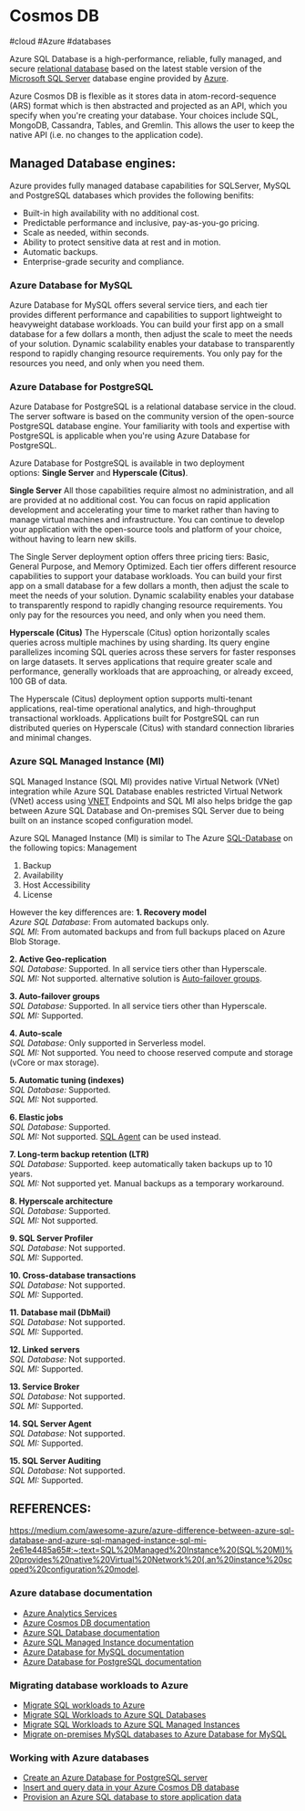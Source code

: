 # Cosmos DB
#cloud #Azure #databases 

Azure SQL Database is a high-performance, reliable, fully managed, and secure [relational database](relational%20database) based on the latest stable version of the [Microsoft SQL Server](Microsoft%20SQL%20Server) database engine provided by [Azure](Cloud%20Computing/Azure/Azure.md). 

Azure Cosmos DB is flexible as it stores data in atom-record-sequence (ARS) format which is then abstracted and projected as an API, which you specify when you're creating your database. Your choices include SQL, MongoDB, Cassandra, Tables, and Gremlin. This allows the user to keep the native API (i.e. no changes to the application code).

## Managed Database engines:
Azure provides fully managed database capabilities for SQLServer, MySQL and PostgreSQL databases which provides the following benifits:
-   Built-in high availability with no additional cost.
-   Predictable performance and inclusive, pay-as-you-go pricing.
-   Scale as needed, within seconds.
-   Ability to protect sensitive data at rest and in motion.
-   Automatic backups.
-   Enterprise-grade security and compliance.

### Azure Database for MySQL

Azure Database for MySQL offers several service tiers, and each tier provides different performance and capabilities to support lightweight to heavyweight database workloads. You can build your first app on a small database for a few dollars a month, then adjust the scale to meet the needs of your solution. Dynamic scalability enables your database to transparently respond to rapidly changing resource requirements. You only pay for the resources you need, and only when you need them.


### Azure Database for PostgreSQL

Azure Database for PostgreSQL is a relational database service in the cloud. The server software is based on the community version of the open-source PostgreSQL database engine. Your familiarity with tools and expertise with PostgreSQL is applicable when you're using Azure Database for PostgreSQL.

Azure Database for PostgreSQL is available in two deployment options: **Single Server** and **Hyperscale (Citus)**.

**Single Server**
All those capabilities require almost no administration, and all are provided at no additional cost. You can focus on rapid application development and accelerating your time to market rather than having to manage virtual machines and infrastructure. You can continue to develop your application with the open-source tools and platform of your choice, without having to learn new skills.

The Single Server deployment option offers three pricing tiers: Basic, General Purpose, and Memory Optimized. Each tier offers different resource capabilities to support your database workloads. You can build your first app on a small database for a few dollars a month, then adjust the scale to meet the needs of your solution. Dynamic scalability enables your database to transparently respond to rapidly changing resource requirements. You only pay for the resources you need, and only when you need them.

**Hyperscale (Citus)**
The Hyperscale (Citus) option horizontally scales queries across multiple machines by using sharding. Its query engine parallelizes incoming SQL queries across these servers for faster responses on large datasets. It serves applications that require greater scale and performance, generally workloads that are approaching, or already exceed, 100 GB of data.

The Hyperscale (Citus) deployment option supports multi-tenant applications, real-time operational analytics, and high-throughput transactional workloads. Applications built for PostgreSQL can run distributed queries on Hyperscale (Citus) with standard connection libraries and minimal changes.


### Azure SQL Managed Instance (MI) 

SQL Managed Instance (SQL MI) provides native Virtual Network (VNet) integration while Azure SQL Database enables restricted Virtual Network (VNet) access using [VNET](Cloud%20Computing/Azure/VNET.md) Endpoints and SQL MI also helps bridge the gap between Azure SQL Database and On-premises SQL Server due to being built on an instance scoped configuration model.

Azure SQL Managed Instance (MI) is similar to The Azure [SQL-Database](Cloud%20Computing/Azure/SQL-Database.md) on the following topics:
Management
1. Backup
2. Availability
3. Host Accessibility
4. License

However the key differences are:
**1. Recovery model**  
_Azure SQL Database_: From automated backups only.  
_SQL MI_: From automated backups and from full backups placed on Azure Blob Storage.

**2. Active Geo-replication**  
_SQL Database:_ Supported. In all service tiers other than Hyperscale.  
_SQL MI:_ Not supported. alternative solution is [Auto-failover groups](https://docs.microsoft.com/en-us/azure/azure-sql/database/auto-failover-group-overview).

**3. Auto-failover groups**  
_SQL Database:_ Supported. In all service tiers other than Hyperscale.  
_SQL MI:_ Supported.

**4. Auto-scale**  
_SQL Database:_ Only supported in Serverless model.  
_SQL MI:_ Not supported. You need to choose reserved compute and storage (vCore or max storage).

**5. Automatic tuning (indexes)**  
_SQL Database:_ Supported.  
_SQL MI:_ Not supported.

**6. Elastic jobs**  
_SQL Database:_ Supported.  
_SQL MI:_ Not supported. [SQL Agent](https://docs.microsoft.com/en-us/azure/azure-sql/managed-instance/transact-sql-tsql-differences-sql-server#sql-server-agent) can be used instead.

**7. Long-term backup retention (LTR)**  
_SQL Database:_ Supported. keep automatically taken backups up to 10 years.  
_SQL MI:_ Not supported yet. Manual backups as a temporary workaround.

**8. Hyperscale architecture**  
_SQL Database:_ Supported.  
_SQL MI:_ Not supported.

**9. SQL Server Profiler**  
_SQL Database:_ Not supported.  
_SQL MI:_ Supported.

**10. Cross-database transactions**  
_SQL Database:_ Not supported.  
_SQL MI:_ Supported.

**11. Database mail (DbMail)**  
_SQL Database:_ Not supported.  
_SQL MI:_ Supported.

**12. Linked servers**  
_SQL Database:_ Not supported.  
_SQL MI:_ Supported.

**13. Service Broker**  
_SQL Database:_ Not supported.  
_SQL MI:_ Supported.

**14. SQL Server Agent**  
_SQL Database:_ Not supported.  
_SQL MI:_ Supported.

**15. SQL Server Auditing**  
_SQL Database:_ Not supported.  
_SQL MI:_ Supported.



## REFERENCES:
https://medium.com/awesome-azure/azure-difference-between-azure-sql-database-and-azure-sql-managed-instance-sql-mi-2e61e4485a65#:~:text=SQL%20Managed%20Instance%20(SQL%20MI)%20provides%20native%20Virtual%20Network%20(,an%20instance%20scoped%20configuration%20model.

### Azure database documentation

-   [Azure Analytics Services](https://azure.microsoft.com/product-categories/analytics/)
-   [Azure Cosmos DB documentation](https://learn.microsoft.com/en-us/azure/cosmos-db/)
-   [Azure SQL Database documentation](https://learn.microsoft.com/en-us/azure/sql-database/)
-   [Azure SQL Managed Instance documentation](https://learn.microsoft.com/en-us/azure/azure-sql/managed-instance/)
-   [Azure Database for MySQL documentation](https://learn.microsoft.com/en-us/azure/mysql/)
-   [Azure Database for PostgreSQL documentation](https://learn.microsoft.com/en-us/azure/postgresql/)

### Migrating database workloads to Azure

-   [Migrate SQL workloads to Azure](https://learn.microsoft.com/en-us/training/paths/migrate-sql-workloads-azure/)
-   [Migrate SQL Workloads to Azure SQL Databases](https://learn.microsoft.com/en-us/training/modules/migrate-sql-workloads-azure-sql-databases/)
-   [Migrate SQL Workloads to Azure SQL Managed Instances](https://learn.microsoft.com/en-us/training/modules/migrate-sql-workloads-azure-managed-instances/)
-   [Migrate on-premises MySQL databases to Azure Database for MySQL](https://learn.microsoft.com/en-us/training/modules/migrate-on-premises-mysql-databases/)

### Working with Azure databases

-   [Create an Azure Database for PostgreSQL server](https://learn.microsoft.com/en-us/training/modules/create-azure-db-for-postgresql-server/)
-   [Insert and query data in your Azure Cosmos DB database](https://learn.microsoft.com/en-us/training/modules/access-data-with-cosmos-db-and-sql-api/)
-   [Provision an Azure SQL database to store application data](https://learn.microsoft.com/en-us/training/modules/provision-azure-sql-db/)